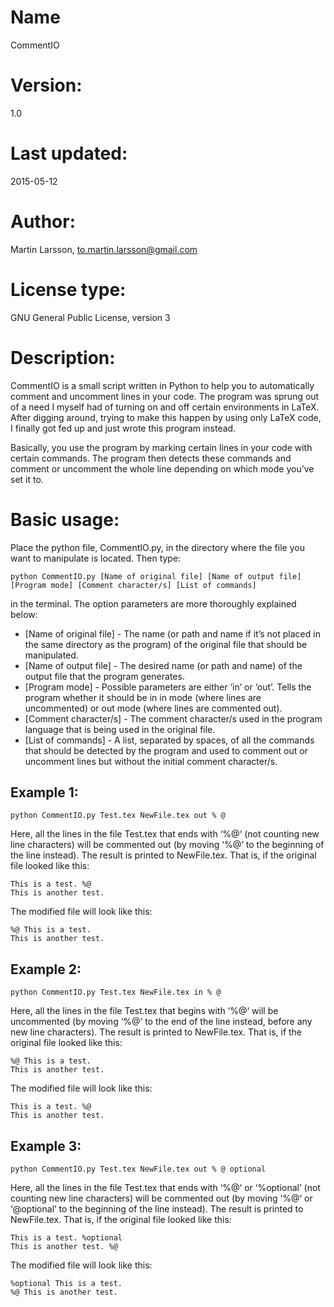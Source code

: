 # Name
CommentIO

# Version: 
1.0

# Last updated: 
2015-05-12

# Author: 
Martin Larsson, to.martin.larsson@gmail.com

# License type:
GNU Gen­eral Public Li­cense, ver­sion 3

# Description:
CommentIO is a small script written in Python to help you to automatically comment and uncomment lines in your code. The program was sprung out of a need I myself had of turning on and off certain environments in LaTeX. After digging around, trying to make this happen by using only LaTeX code, I finally got fed up and just wrote this program instead.

Basically, you use the program by marking certain lines in your code with certain commands. The program then detects these commands and comment or uncomment the whole line depending on which mode you’ve set it to.

# Basic usage: 
Place the python file, CommentIO.py, in the directory where the file you want to manipulate is located. Then type:

	python CommentIO.py [Name of original file] [Name of output file] [Program mode] [Comment character/s] [List of commands]

in the terminal. The option parameters are more thoroughly explained below:

* [Name of original file] - The name (or path and name if it’s not placed in the same directory as the program) of the original file that should be manipulated.
* [Name of output file] - The desired name (or path and name) of the output file that the program generates.
* [Program mode] - Possible parameters are either ‘in’ or ‘out’. Tells the program whether it should be in in mode (where lines are uncommented) or out mode (where lines are commented out). 
* [Comment character/s] - The comment character/s used in the program language that is being used in the original file.
* [List of commands] - A list, separated by spaces, of all the commands that should be detected by the program and used to comment out or uncomment lines but without the initial comment character/s.

## Example 1:
	
	python CommentIO.py Test.tex NewFile.tex out % @

Here, all the lines in the file Test.tex that ends with ‘%@‘ (not counting new line characters) will be commented out (by moving ‘%@‘ to the beginning of the line instead). The result is printed to NewFile.tex. That is, if the original file looked like this:

	This is a test. %@
	This is another test.

The modified file will look like this:

	%@ This is a test.
	This is another test.


## Example 2:

	python CommentIO.py Test.tex NewFile.tex in % @

Here, all the lines in the file Test.tex that begins with ‘%@‘ will be uncommented (by moving ‘%@‘ to the end of the line instead, before any new line characters). The result is printed to NewFile.tex. That is, if the original file looked like this:

	%@ This is a test.
	This is another test.

The modified file will look like this:

	This is a test. %@
	This is another test.

## Example 3:

	python CommentIO.py Test.tex NewFile.tex out % @ optional

Here, all the lines in the file Test.tex that ends with ‘%@‘ or ‘%optional’ (not counting new line characters) will be commented out (by moving ‘%@‘ or ‘@optional’ to the beginning of the line instead). The result is printed to NewFile.tex. That is, if the original file looked like this:

	This is a test. %optional
	This is another test. %@

The modified file will look like this:

	%optional This is a test.
	%@ This is another test.
